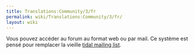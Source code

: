 ```yaml
---
title: Translations:Community/3/fr
permalink: wiki/Translations:Community/3/fr/
layout: wiki
---
```


Vous pouvez accéder au forum au format web ou par mail. Ce système est
pensé pour remplacer la vieille [tidal mailing
list](https://we.lurk.org/postorius/lists/tidal.we.lurk.org/).
